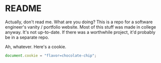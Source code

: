 # README

Actually, don't read me. What are you doing?  This is a repo for a software engineer's vanity / portfolio website.  Most of this stuff was made in college anyway.  It's not up-to-date.  If there was a worthwhile project, it'd probably be in a separate repo.  

Ah, whatever.  Here's a cookie.
```javascript
document.cookie = "flavor=chocolate-chip";
```